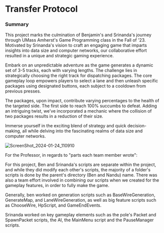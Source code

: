 # Transfer Protocol
### Summary
This project marks the culmination of Benjamin's and Srinanda's journey through UMass Amherst's Game Programming class in the Fall of '23. Motivated by Srinanda's vision to craft an engaging game that imparts insights into data size and computer networks, our collaborative effort resulted in a unique and strategic gaming experience.

Embark on an unpredictable adventure as the game generates a dynamic set of 3-5 tracks, each with varying lengths. The challenge lies in strategically choosing the right track for dispatching packages. The core gameplay loop empowers players to select a lane and then unleash specific packages using designated buttons, each subject to a cooldown from previous presses.

The packages, upon impact, contribute varying percentages to the health of the targeted side. The first side to reach 100% succumbs to defeat. Adding an intriguing twist, we've incorporated a mechanic where the collision of two packages results in a reduction of their size.

Immerse yourself in the exciting blend of strategy and quick decision-making, all while delving into the fascinating realms of data size and computer networks.

![ScreenShot_2024-01-24_110910](https://github.com/Srinanda-Yallapragada/transfer-protocol/assets/42967504/e8f88294-7e59-4f98-8509-7b5060dcbbe0)

For the Professor, in regards to "parts each team member wrote":

For this project, Ben and Srinanda's scripts are separate within the project, and while they did modify each other's scripts, the majority of a folder's scripts is done by the parent's directory (Ben and Nandu) name. There was also a team effort involved in combining our scripts when we created for the gameplay features, in order to fully make the game.

Generally, ben worked on generation scripts such as BaseWireGeneration, GenerateMap, and LaneWireGeneration, as well as big feature scripts such as ChooseWire, HpScript, and GameEndEvents.

Srinanda worked on key gameplay elements such as the pole's Packet and SpawnPacket scripts, the AI, the MainMenu script and the PauseManager scripts.
